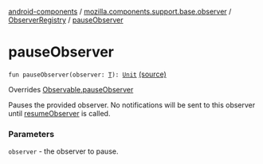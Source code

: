 [android-components](../../index.md) / [mozilla.components.support.base.observer](../index.md) / [ObserverRegistry](index.md) / [pauseObserver](./pause-observer.md)

# pauseObserver

`fun pauseObserver(observer: `[`T`](index.md#T)`): `[`Unit`](https://kotlinlang.org/api/latest/jvm/stdlib/kotlin/-unit/index.html) [(source)](https://github.com/mozilla-mobile/android-components/blob/master/components/support/base/src/main/java/mozilla/components/support/base/observer/ObserverRegistry.kt#L83)

Overrides [Observable.pauseObserver](../-observable/pause-observer.md)

Pauses the provided observer. No notifications will be sent to this
observer until [resumeObserver](../-observable/resume-observer.md) is called.

### Parameters

`observer` - the observer to pause.